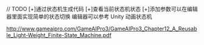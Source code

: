 // TODO
[+]通过状态机生成代码
[+]查看当前状态机状态
[+]添加参数可以在编辑器里面实现简单的状态切换
编辑器可以参考 Unity 动画状态机

http://www.gameaipro.com/GameAIPro3/GameAIPro3_Chapter12_A_Reusable_Light-Weight_Finite-State_Machine.pdf
